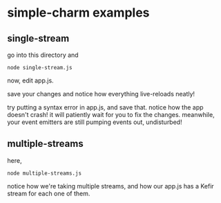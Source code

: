 # simple-charm examples

## single-stream

go into this directory and

    node single-stream.js

now, edit app.js.

save your changes
and notice how everything live-reloads neatly!

try putting a syntax error in app.js, and save that.
notice how the app doesn't crash! it will patiently wait for you to fix the changes.
meanwhile, your event emitters are still pumping events out, undisturbed!

## multiple-streams

here,

    node multiple-streams.js

notice how we're taking multiple streams, and how our app.js has a Kefir stream for each one of them.
